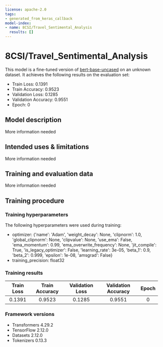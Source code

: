 ```yaml
---
license: apache-2.0
tags:
- generated_from_keras_callback
model-index:
- name: 8CSI/Travel_Sentimental_Analysis
  results: []
---
```


<!-- This model card has been generated automatically according to the information Keras had access to. You should
probably proofread and complete it, then remove this comment. -->

# 8CSI/Travel_Sentimental_Analysis

This model is a fine-tuned version of [bert-base-uncased](https://huggingface.co/bert-base-uncased) on an unknown dataset.
It achieves the following results on the evaluation set:
- Train Loss: 0.1391
- Train Accuracy: 0.9523
- Validation Loss: 0.1285
- Validation Accuracy: 0.9551
- Epoch: 0

## Model description

More information needed

## Intended uses & limitations

More information needed

## Training and evaluation data

More information needed

## Training procedure

### Training hyperparameters

The following hyperparameters were used during training:
- optimizer: {'name': 'Adam', 'weight_decay': None, 'clipnorm': 1.0, 'global_clipnorm': None, 'clipvalue': None, 'use_ema': False, 'ema_momentum': 0.99, 'ema_overwrite_frequency': None, 'jit_compile': True, 'is_legacy_optimizer': False, 'learning_rate': 3e-05, 'beta_1': 0.9, 'beta_2': 0.999, 'epsilon': 1e-08, 'amsgrad': False}
- training_precision: float32

### Training results

| Train Loss | Train Accuracy | Validation Loss | Validation Accuracy | Epoch |
|:----------:|:--------------:|:---------------:|:-------------------:|:-----:|
| 0.1391     | 0.9523         | 0.1285          | 0.9551              | 0     |


### Framework versions

- Transformers 4.29.2
- TensorFlow 2.12.0
- Datasets 2.12.0
- Tokenizers 0.13.3
